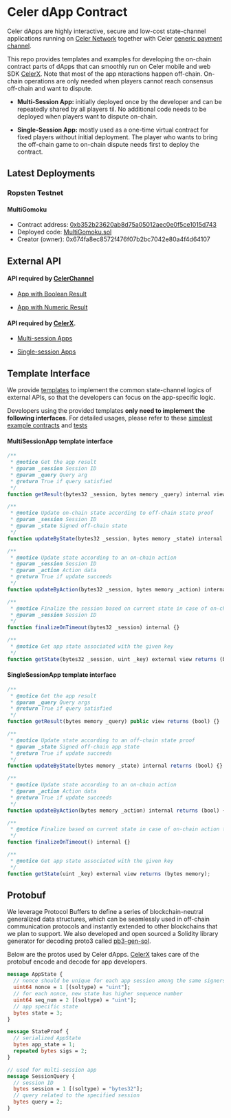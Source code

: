 # Celer dApp Contract

Celer dApps are highly interactive, secure and low-cost state-channel applications running on [Celer Network](www.celer.network) together with Celer [generic payment channel](https://github.com/celer-network/cChannel-eth). 

This repo provides templates and examples for developing the on-chain contract parts of dApps that can smoothly run on Celer mobile and web SDK [CelerX](https://celerx.app/). Note that most of the app nteractions happen off-chain. On-chain operations are only needed when players cannot reach consensus off-chain and want to dispute.

- **Multi-Session App:** initially deployed once by the developer and can be repeatedly shared by all players til. No additional code needs to be deployed when players want to dispute on-chain.

- **Single-Session App:** mostly used as a one-time virtual contract for fixed players without initial deployment. The player who wants to bring the off-chain game to on-chain dispute needs first to deploy the contract.
 

## Latest Deployments

### Ropsten Testnet

#### MultiGomoku
- Contract address: [0xb352b23620ab8d75a05012aec0e0f5ce1015d743](https://ropsten.etherscan.io/address/0xb352b23620ab8d75a05012aec0e0f5ce1015d743)
- Deployed code: [MultiGomoku.sol](https://github.com/celer-network/cApps-eth/blob/3f471fd70a/contracts/gomoku/MultiGomoku.sol)
- Creator (owner): 0x674fa8ec8572f476f07b2bc7042e80a4f4d64107

## External API

#### API required by [CelerChannel](https://github.com/celer-network/cChannel-eth)

- [App with Boolean Result](https://github.com/celer-network/cApps-eth/blob/master/contracts/templates/IBooleanResult.sol)

- [App with Numeric Result](https://github.com/celer-network/cApps-eth/blob/master/contracts/templates/INumericResult.sol)

#### API required by [CelerX](https://celerx.app/).

- [Multi-session Apps](https://github.com/celer-network/cApps-eth/blob/master/contracts/templates/IMultiSession.sol)


- [Single-session Apps](https://github.com/celer-network/cApps-eth/blob/master/contracts/templates/ISingleSession.sol)


## Template Interface

We provide [templates](https://github.com/celer-network/cApps-eth/tree/master/contracts/templates) to implement the common state-channel logics of external APIs, so that the developers can focus on the app-specific logic.

Developers using the provided templates **only need to implement the following interfaces**. For detailed usages, please refer to these [simplest example contracts](https://github.com/celer-network/cApps-eth/tree/master/contracts/simple-app) and [tests](https://github.com/celer-network/cApps-eth/tree/master/test/simple-app)

#### MultiSessionApp template interface

```javascript
/**
 * @notice Get the app result
 * @param _session Session ID
 * @param _query Query arg
 * @return True if query satisfied
 */
function getResult(bytes32 _session, bytes memory _query) internal view returns (bool) {}

/**
 * @notice Update on-chain state according to off-chain state proof
 * @param _session Session ID
 * @param _state Signed off-chain state
 */
function updateByState(bytes32 _session, bytes memory _state) internal returns (bool) {}

/**
 * @notice Update state according to an on-chain action
 * @param _session Session ID
 * @param _action Action data
 * @return True if update succeeds
 */
function updateByAction(bytes32 _session, bytes memory _action) internal returns (bool) {}

/**
 * @notice Finalize the session based on current state in case of on-chain action timeout
 * @param _session Session ID
 */
function finalizeOnTimeout(bytes32 _session) internal {}

/**
 * @notice Get app state associated with the given key
 */
function getState(bytes32 _session, uint _key) external view returns (bytes memory);
```

#### SingleSessionApp template interface

```javascript
/**
 * @notice Get the app result
 * @param _query Query args
 * @return True if query satisfied
 */
function getResult(bytes memory _query) public view returns (bool) {}

/**
 * @notice Update state according to an off-chain state proof
 * @param _state Signed off-chain app state
 * @return True if update succeeds
 */
function updateByState(bytes memory _state) internal returns (bool) {}

/**
 * @notice Update state according to an on-chain action
 * @param _action Action data
 * @return True if update succeeds
 */
function updateByAction(bytes memory _action) internal returns (bool) {}

/**
 * @notice Finalize based on current state in case of on-chain action timeout
 */
function finalizeOnTimeout() internal {}

/**
 * @notice Get app state associated with the given key
 */
function getState(uint _key) external view returns (bytes memory);
```

## Protobuf

We leverage Protocol Buffers to define a series of blockchain-neutral generalized data structures, which can be seamlessly used in off-chain communication protocols and instantly extended to other blockchains that we plan to support. We also developed and open sourced a Solidity library generator for decoding proto3 called [pb3-gen-sol](https://github.com/celer-network/pb3-gen-sol).

Below are the protos used by Celer dApps. [CelerX](https://celerx.app/) takes care of the protobuf encode and decode for app developers.

```protobuf
message AppState {
  // nonce should be unique for each app session among the same signers
  uint64 nonce = 1 [(soltype) = "uint"];
  // for each nonce, new state has higher sequence number
  uint64 seq_num = 2 [(soltype) = "uint"];
  // app specific state
  bytes state = 3;
}

message StateProof {
  // serialized AppState
  bytes app_state = 1;
  repeated bytes sigs = 2;
}

// used for multi-session app
message SessionQuery {
  // session ID
  bytes session = 1 [(soltype) = "bytes32"];
  // query related to the specified session
  bytes query = 2;
}
```